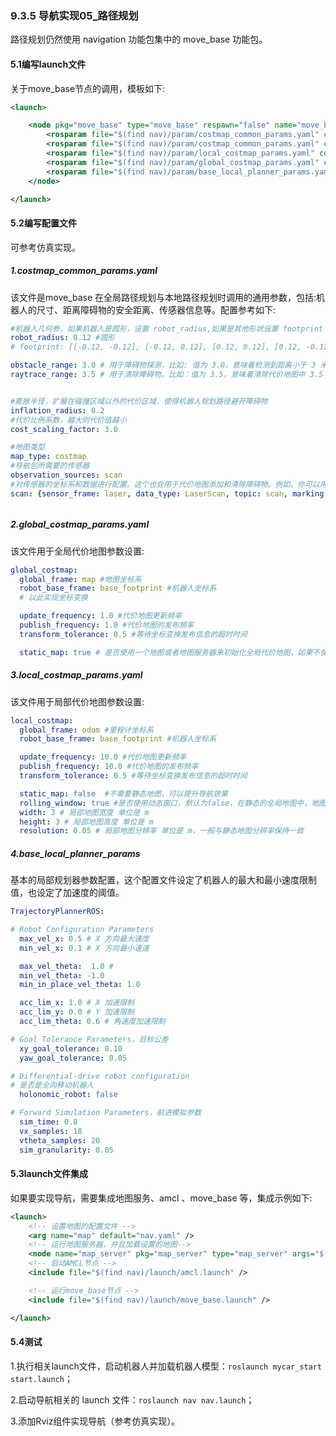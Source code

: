 ### 9.3.5 导航实现05\_路径规划

路径规划仍然使用 navigation 功能包集中的 move\_base 功能包。

#### 5.1编写launch文件

关于move\_base节点的调用，模板如下:

```xml
<launch>

    <node pkg="move_base" type="move_base" respawn="false" name="move_base" output="screen" clear_params="true">
        <rosparam file="$(find nav)/param/costmap_common_params.yaml" command="load" ns="global_costmap" />
        <rosparam file="$(find nav)/param/costmap_common_params.yaml" command="load" ns="local_costmap" />
        <rosparam file="$(find nav)/param/local_costmap_params.yaml" command="load" />
        <rosparam file="$(find nav)/param/global_costmap_params.yaml" command="load" />
        <rosparam file="$(find nav)/param/base_local_planner_params.yaml" command="load" />
    </node>

</launch>
```

#### 5.2编写配置文件

可参考仿真实现。

##### 1.costmap\_common\_params.yaml

该文件是move\_base 在全局路径规划与本地路径规划时调用的通用参数，包括:机器人的尺寸、距离障碍物的安全距离、传感器信息等。配置参考如下:

```yaml
#机器人几何参，如果机器人是圆形，设置 robot_radius,如果是其他形状设置 footprint
robot_radius: 0.12 #圆形
# footprint: [[-0.12, -0.12], [-0.12, 0.12], [0.12, 0.12], [0.12, -0.12]] #其他形状

obstacle_range: 3.0 # 用于障碍物探测，比如: 值为 3.0，意味着检测到距离小于 3 米的障碍物时，就会引入代价地图
raytrace_range: 3.5 # 用于清除障碍物，比如：值为 3.5，意味着清除代价地图中 3.5 米以外的障碍物


#膨胀半径，扩展在碰撞区域以外的代价区域，使得机器人规划路径避开障碍物
inflation_radius: 0.2
#代价比例系数，越大则代价值越小
cost_scaling_factor: 3.0

#地图类型
map_type: costmap
#导航包所需要的传感器
observation_sources: scan
#对传感器的坐标系和数据进行配置。这个也会用于代价地图添加和清除障碍物。例如，你可以用激光雷达传感器用于在代价地图添加障碍物，再添加kinect用于导航和清除障碍物。
scan: {sensor_frame: laser, data_type: LaserScan, topic: scan, marking: true, clearing: true}
```

###### 

##### 2.global\_costmap\_params.yaml

该文件用于全局代价地图参数设置:

```yaml
global_costmap:
  global_frame: map #地图坐标系
  robot_base_frame: base_footprint #机器人坐标系
  # 以此实现坐标变换

  update_frequency: 1.0 #代价地图更新频率
  publish_frequency: 1.0 #代价地图的发布频率
  transform_tolerance: 0.5 #等待坐标变换发布信息的超时时间

  static_map: true # 是否使用一个地图或者地图服务器来初始化全局代价地图，如果不使用静态地图，这个参数为false.
```

##### 3.local\_costmap\_params.yaml

该文件用于局部代价地图参数设置:

```yaml
local_costmap:
  global_frame: odom #里程计坐标系
  robot_base_frame: base_footprint #机器人坐标系

  update_frequency: 10.0 #代价地图更新频率
  publish_frequency: 10.0 #代价地图的发布频率
  transform_tolerance: 0.5 #等待坐标变换发布信息的超时时间

  static_map: false  #不需要静态地图，可以提升导航效果
  rolling_window: true #是否使用动态窗口，默认为false，在静态的全局地图中，地图不会变化
  width: 3 # 局部地图宽度 单位是 m
  height: 3 # 局部地图高度 单位是 m
  resolution: 0.05 # 局部地图分辨率 单位是 m，一般与静态地图分辨率保持一致
```

##### 4.base\_local\_planner\_params

基本的局部规划器参数配置，这个配置文件设定了机器人的最大和最小速度限制值，也设定了加速度的阈值。

```yaml
TrajectoryPlannerROS:

# Robot Configuration Parameters
  max_vel_x: 0.5 # X 方向最大速度
  min_vel_x: 0.1 # X 方向最小速速

  max_vel_theta:  1.0 # 
  min_vel_theta: -1.0
  min_in_place_vel_theta: 1.0

  acc_lim_x: 1.0 # X 加速限制
  acc_lim_y: 0.0 # Y 加速限制
  acc_lim_theta: 0.6 # 角速度加速限制

# Goal Tolerance Parameters，目标公差
  xy_goal_tolerance: 0.10
  yaw_goal_tolerance: 0.05

# Differential-drive robot configuration
# 是否是全向移动机器人
  holonomic_robot: false

# Forward Simulation Parameters，前进模拟参数
  sim_time: 0.8
  vx_samples: 18
  vtheta_samples: 20
  sim_granularity: 0.05
```

#### 5.3launch文件集成

如果要实现导航，需要集成地图服务、amcl 、move\_base 等，集成示例如下:

```xml
<launch>
    <!-- 设置地图的配置文件 -->
    <arg name="map" default="nav.yaml" />
    <!-- 运行地图服务器，并且加载设置的地图-->
    <node name="map_server" pkg="map_server" type="map_server" args="$(find nav)/map/$(arg map)"/>
    <!-- 启动AMCL节点 -->
    <include file="$(find nav)/launch/amcl.launch" />

    <!-- 运行move_base节点 -->
    <include file="$(find nav)/launch/move_base.launch" />

</launch>
```

#### 5.4测试

1.执行相关launch文件，启动机器人并加载机器人模型：`roslaunch mycar_start start.launch`；

2.启动导航相关的 launch 文件：`roslaunch nav nav.launch`；

3.添加Rviz组件实现导航（参考仿真实现）。

